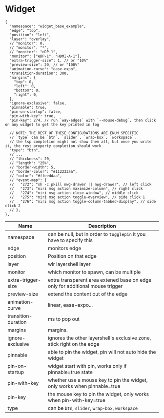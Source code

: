 # Widget

```jsonc
{
  "namespace": "widget_base_example",
  "edge": "top",
  "position": "left",
  "layer": "overlay",
  // "monitor": 0,
  // "monitor": "*",
  // "monitor": "eDP-1",
  "monitor": ["eDP-1", "HDMI-A-1"],
  "extra-trigger-size": 1, // or "10%"
  "preview-size": 20, // or "100%"
  "animation-curve": "ease-expo",
  "transition-duration": 300,
  "margins": {
    "top": 0,
    "left": 0,
    "bottom": 0,
    "right": 0,
  },
  "ignore-exclusive": false,
  "pinnable": true,
  "pin-on-startup": false,
  "pin-with-key": true,
  "pin-key": 274, // run `way-edges` with `--mouse-debug`, then click on any widget to get the key printed in log

  // NOTE: THE REST OF THESE CONFIGURATIONS ARE ENUM SPECIFIC
  // `type` can be `btn`, `slider`, `wrap-box`, `workspace`.
  // the lsp completion might not show them all, but once you write it, the rest property completion should work
  "type": "btn",
  // ...
  // "thickness": 20,
  // "length": "25%",
  // "border-width": 5,
  // "border-color": "#112233aa",
  // "color": "#ffeeddaa",
  // "event-map": {
  //   "272": "sh -c pkill nwg-drawer || nwg-drawer", // left click
  //   "273": "niri msg action maximize-column", // right click
  //   "274": "niri msg action close-window", // middle click
  //   "275": "niri msg action toggle-overview", // side click 1
  //   "276": "niri msg action toggle-column-tabbed-display", // side click 2
  // },
},
```

| Name                | Description                                                                   |
| ------------------- | ----------------------------------------------------------------------------- |
| namespace           | can be null, but in order to `togglepin` it you have to specify this          |
| edge                | monitors edge                                                                 |
| position            | Position on that edge                                                         |
| layer               | wlr layershell layer                                                          |
| monitor             | which monitor to spawn, can be multiple                                       |
| extra-trigger-size  | extra transparent area extened base on edge only for additional mouse trigger |
| preview-size        | extend the content out of the edge                                            |
| animation-curve     | linear, ease-expo...                                                          |
| transition-duration | ms to pop out                                                                 |
| margins             | margins.                                                                      |
| ignore-exclusive    | ignores the other layershell's exclusive zone, stick right on the edge        |
| pinnable            | able to pin the widget, pin will not auto hide the widget                     |
| pin-on-startup      | widget start with pin, works only if pinnable=true state                      |
| pin-with-key        | whether use a mouse key to pin the widget, only works when pinnable=true      |
| pin-key             | the mouse key to pin the widget, only works when pin-with-key=true            |
| type                | can be `btn`, `slider`, `wrap-box`, `workspace`                               |
